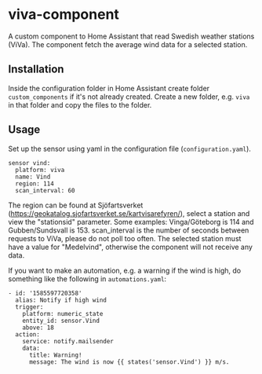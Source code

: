 # viva-component
A custom component to Home Assistant that read Swedish weather stations (ViVa). The component fetch the average wind data for a selected station.

## Installation
Inside the configuration folder in Home Assistant create folder ```custom_components``` if it's not already created. Create a new folder, e.g. ```viva``` in that folder and copy the files to the folder.

## Usage
Set up the sensor using yaml in the configuration file (```configuration.yaml```).
```
sensor vind:
  platform: viva
  name: Vind
  region: 114
  scan_interval: 60
```
The region can be found at Sjöfartsverket (https://geokatalog.sjofartsverket.se/kartvisarefyren/), select a station and view the "stationsid" parameter. Some examples: Vinga/Göteborg is 114 and Gubben/Sundsvall is 153. scan_interval is the number of seconds between requests to ViVa, please do not poll too often. The selected station must have a value for "Medelvind", otherwise the component will not receive any data.

If you want to make an automation, e.g. a warning if the wind is high, do something like the following in ```automations.yaml```:
```
- id: '1585597720358'
  alias: Notify if high wind
  trigger:
    platform: numeric_state
    entity_id: sensor.Vind
    above: 18
  action:
    service: notify.mailsender
    data:
      title: Warning!
      message: The wind is now {{ states('sensor.Vind') }} m/s.  
```
